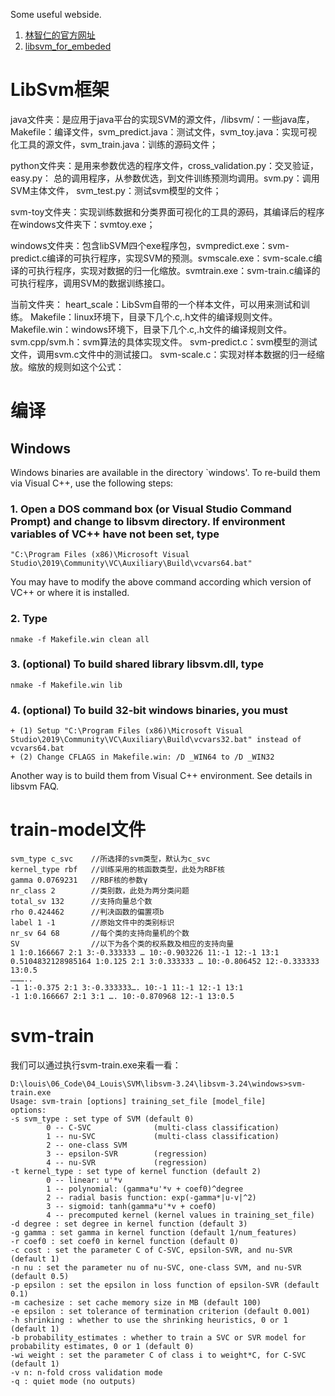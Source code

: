 Some useful webside.

1. [林智仁的官方网址](https://www.csie.ntu.edu.tw/~cjlin/libsvm/)
2. [libsvm_for_embeded](https://github.com/zhongcheng0519/libsvm_for_embeded) 

# LibSvm框架
java文件夹：是应用于java平台的实现SVM的源文件，/libsvm/：一些java库，Makefile：编译文件，svm_predict.java：测试文件，svm_toy.java：实现可视化工具的源文件，svm_train.java：训练的源码文件；

python文件夹：是用来参数优选的程序文件，cross_validation.py：交叉验证，easy.py： 总的调用程序，从参数优选，到文件训练预测均调用。svm.py：调用SVM主体文件， svm_test.py：测试svm模型的文件；

svm-toy文件夹：实现训练数据和分类界面可视化的工具的源码，其编译后的程序在windows文件夹下：svmtoy.exe；

windows文件夹：包含libSVM四个exe程序包，svmpredict.exe：svm-predict.c编译的可执行程序，实现SVM的预测。svmscale.exe：svm-scale.c编译的可执行程序，实现对数据的归一化缩放。svmtrain.exe：svm-train.c编译的可执行程序，调用SVM的数据训练接口。

当前文件夹： 
heart_scale：LibSvm自带的一个样本文件，可以用来测试和训练。 
Makefile：linux环境下，目录下几个.c,.h文件的编译规则文件。 
Makefile.win：windows环境下，目录下几个.c,.h文件的编译规则文件。 
svm.cpp/svm.h：svm算法的具体实现文件。 
svm-predict.c：svm模型的测试文件，调用svm.c文件中的测试接口。 
svm-scale.c：实现对样本数据的归一经缩放。缩放的规则如这个公式： 

# 编译
## Windows

Windows binaries are available in the directory `windows'. To re-build them via Visual C++, use the following steps:

### 1. Open a DOS command box (or Visual Studio Command Prompt) and change to libsvm directory. If environment variables of VC++ have not been set, type
```
"C:\Program Files (x86)\Microsoft Visual Studio\2019\Community\VC\Auxiliary\Build\vcvars64.bat"
```
You may have to modify the above command according which version of
VC++ or where it is installed.

### 2. Type
```
nmake -f Makefile.win clean all
```
### 3. (optional) To build shared library libsvm.dll, type
```
nmake -f Makefile.win lib
```
### 4. (optional) To build 32-bit windows binaries, you must
	+ (1) Setup "C:\Program Files (x86)\Microsoft Visual Studio\2019\Community\VC\Auxiliary\Build\vcvars32.bat" instead of vcvars64.bat
	+ (2) Change CFLAGS in Makefile.win: /D _WIN64 to /D _WIN32

Another way is to build them from Visual C++ environment. See details in libsvm FAQ.



# train-model文件
```
svm_type c_svc    //所选择的svm类型，默认为c_svc
kernel_type rbf   //训练采用的核函数类型，此处为RBF核
gamma 0.0769231   //RBF核的参数γ
nr_class 2        //类别数，此处为两分类问题
total_sv 132      //支持向量总个数
rho 0.424462      //判决函数的偏置项b
label 1 -1        //原始文件中的类别标识
nr_sv 64 68       //每个类的支持向量机的个数
SV                //以下为各个类的权系数及相应的支持向量
1 1:0.166667 2:1 3:-0.333333 … 10:-0.903226 11:-1 12:-1 13:1
0.5104832128985164 1:0.125 2:1 3:0.333333 … 10:-0.806452 12:-0.333333 13:0.5
………..
-1 1:-0.375 2:1 3:-0.333333…. 10:-1 11:-1 12:-1 13:1
-1 1:0.166667 2:1 3:1 …. 10:-0.870968 12:-1 13:0.5
```

# svm-train

我们可以通过执行svm-train.exe来看一看：
```
D:\louis\06_Code\04_Louis\SVM\libsvm-3.24\libsvm-3.24\windows>svm-train.exe
Usage: svm-train [options] training_set_file [model_file]
options:
-s svm_type : set type of SVM (default 0)
        0 -- C-SVC              (multi-class classification)
        1 -- nu-SVC             (multi-class classification)
        2 -- one-class SVM
        3 -- epsilon-SVR        (regression)
        4 -- nu-SVR             (regression)
-t kernel_type : set type of kernel function (default 2)
        0 -- linear: u'*v
        1 -- polynomial: (gamma*u'*v + coef0)^degree
        2 -- radial basis function: exp(-gamma*|u-v|^2)
        3 -- sigmoid: tanh(gamma*u'*v + coef0)
        4 -- precomputed kernel (kernel values in training_set_file)
-d degree : set degree in kernel function (default 3)
-g gamma : set gamma in kernel function (default 1/num_features)
-r coef0 : set coef0 in kernel function (default 0)
-c cost : set the parameter C of C-SVC, epsilon-SVR, and nu-SVR (default 1)
-n nu : set the parameter nu of nu-SVC, one-class SVM, and nu-SVR (default 0.5)
-p epsilon : set the epsilon in loss function of epsilon-SVR (default 0.1)
-m cachesize : set cache memory size in MB (default 100)
-e epsilon : set tolerance of termination criterion (default 0.001)
-h shrinking : whether to use the shrinking heuristics, 0 or 1 (default 1)
-b probability_estimates : whether to train a SVC or SVR model for probability estimates, 0 or 1 (default 0)
-wi weight : set the parameter C of class i to weight*C, for C-SVC (default 1)
-v n: n-fold cross validation mode
-q : quiet mode (no outputs)
```
